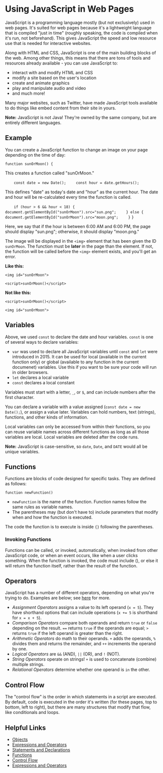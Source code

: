 # Using JavaScript in Web Pages

JavaScript is a programming language mostly (but not exclusively) used in web pages. It's suited for web pages because it's a lightweight language that is compiled "just in time" (roughly speaking, the code is compiled when it's run, not beforehand). This gives JavaScript the speed and low resource use that is needed for interactive websites.

Along with HTML and CSS, JavaScript is one of the main building blocks of the web. Among other things, this means that there are tons of tools and resources already available - you can use JavaScript to:

- interact with and modify HTML and CSS
- modify a site based on the user's location
- create and animate graphics
- play and manipulate audio and video
- and much more!

Many major websites, such as Twitter, have made JavaScript tools available to do things like embed content from their site in yours.

**Note:** JavaScript is not Java! They're owned by the same company, but are entirely different languages.

## Example

You can create a JavaScript function to change an image on your page depending on the time of day:

`function sunOrMoon() {`

This creates a function called "sunOrMoon."

`    const date = new Date();`
`    const hour = date.getHours();`

This defines "date" as today's date and "hour" as the current hour. The date and hour will be re-calculated every time the function is called.

`    if (hour > 6 && hour < 18) {`
`        document.getElementById("sunOrMoon").src="sun.png";`
`    } else {`
`        document.getElementById("sunOrMoon").src="moon.png";`
`    }`
`}`

Here, we say that if the hour is between 6:00 AM and 6:00 PM, the page should display "sun.png"; otherwise, it should display "moon.png."

The image will be displayed in the `<img>` element that has been given the ID `sunOrMoon`. The function must be **later** in the page than the element. If not, the function will be called before the `<img>` element exists, and you'll get an error.

**Like this:**

`<img id="sunOrMoon">`

`<script>sunOrMoon()</script>`

**Not like this:**

`<script>sunOrMoon()</script>`

`<img id="sunOrMoon">`

## Variables

Above, we used `const` to declare the date and hour variables. `const` is one of several ways to declare variables:

- `var` was used to declare all JavaScript variables until `const` and `let` were introduced in 2015. It can be used for local (available in the current function only) or global (available to any function in the current documenet) variables. Use this if you want to be sure your code will run in older browsers.
- `let` declares a local variable
- `const` declares a local constant

Variables must start with a letter, `_`, or `$`, and can include numbers after the first character. 

You can declare a variable with a value assigned (`const date = new Date();`), or assign a value later. Variables can hold numbers, text (strings), functions, and other kinds of information.

Local variables can only be accessed from within their functions, so you can reuse variable names across different functions as long as all those variables are local. Local variables are deleted after the code runs. 

**Note:** JavaScript is case-sensitive, so `date`, `Date`, and `DATE` would all be unique variables.

## Functions

Functions are blocks of code designed for specific tasks. They are defined as follows:

`function newFunction()`

- `newFunction` is the name of the function. Function names follow the same rules as variable names. 
- The parentheses may (but don't have to) include parameters that modify when and how the function is executed.

The code the function is to execute is inside `{}` following the parentheses. 

### Invoking Functions

Functions can be called, or invoked, automatically, when invoked from other JavaScript code, or when an event occurs, like when a user clicks something. When the function is invoked, the code must include (), or else it will return the function itself, rather than the result of the function. 

## Operators

JavaScript has a number of different operators, depending on what you're trying to do. Examples are below; see [here](https://developer.mozilla.org/en-US/docs/Web/JavaScript/Guide/Expressions_and_Operators) for more.

- *Assignment Operators* assigns a value to its left operand (`x = 5`). They have shorthand options that can include operations (`x += 5` is shorthand for `x = x + 5`).
- *Comparison Operators* compare both operands and return `true` or `false` depending on the result. `==` returns `true` if the operands are equal; `>` returns `true` if the left operand is greater than the right.
- *Arithmetic Operators* do math to their operands. `+` adds the operands, `%` divides them and returns the remainder, and `++` increments the operand by one.
- *Logical Operators* are `&&` (AND), `||` (OR), and `!` (NOT). 
- *String Operators* operate on strings! `+` is used to concatenate (combine) multiple strings.
- *Relational Operators* determine whether one operand is `in` the other.

## Control Flow

The "control flow" is the order in which statements in a script are executed. By default, code is executed in the order it's written (for these pages, top to bottom, left to right), but there are many structures that modify that flow, like conditionals and loops. 

## Helpful Links

- [Objects](https://developer.mozilla.org/en-US/docs/Web/JavaScript/Reference/Global_Objects)
- [Expressions and Operators](https://developer.mozilla.org/en-US/docs/Web/JavaScript/Reference/Operators)
- [Statements and Declarations](https://developer.mozilla.org/en-US/docs/Web/JavaScript/Reference/Statements)
- [Functions](https://developer.mozilla.org/en-US/docs/Web/JavaScript/Reference/Functions)
- [Control Flow](https://developer.mozilla.org/en-US/docs/Glossary/Control_flow)
- [Expressions and Operators](https://developer.mozilla.org/en-US/docs/Web/JavaScript/Guide/Expressions_and_Operators)